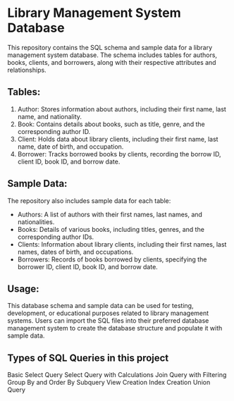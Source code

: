 # Library Management System Database

This repository contains the SQL schema and sample data for a library management system database. The schema includes tables for authors, books, clients, and borrowers, along with their respective attributes and relationships.

## Tables:

1. Author: Stores information about authors, including their first name, last name, and nationality.
2. Book: Contains details about books, such as title, genre, and the corresponding author ID.
3. Client: Holds data about library clients, including their first name, last name, date of birth, and occupation.
4. Borrower: Tracks borrowed books by clients, recording the borrow ID, client ID, book ID, and borrow date.

## Sample Data:

The repository also includes sample data for each table:

- Authors: A list of authors with their first names, last names, and nationalities.
- Books: Details of various books, including titles, genres, and the corresponding author IDs.
- Clients: Information about library clients, including their first names, last names, dates of birth, and occupations.
- Borrowers: Records of books borrowed by clients, specifying the borrower ID, client ID, book ID, and borrow date.

## Usage:

This database schema and sample data can be used for testing, development, or educational purposes related to library management systems. Users can import the SQL files into their preferred database management system to create the database structure and populate it with sample data.

## Types of SQL Queries in this project
Basic Select Query
Select Query with Calculations
Join Query with Filtering
Group By and Order By
Subquery
View Creation
Index Creation
Union Query
